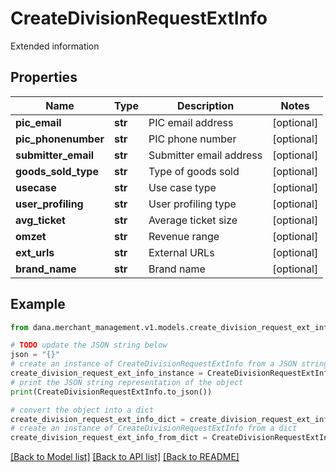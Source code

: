 # CreateDivisionRequestExtInfo

Extended information

## Properties

Name | Type | Description | Notes
------------ | ------------- | ------------- | -------------
**pic_email** | **str** | PIC email address | [optional] 
**pic_phonenumber** | **str** | PIC phone number | [optional] 
**submitter_email** | **str** | Submitter email address | [optional] 
**goods_sold_type** | **str** | Type of goods sold | [optional] 
**usecase** | **str** | Use case type | [optional] 
**user_profiling** | **str** | User profiling type | [optional] 
**avg_ticket** | **str** | Average ticket size | [optional] 
**omzet** | **str** | Revenue range | [optional] 
**ext_urls** | **str** | External URLs | [optional] 
**brand_name** | **str** | Brand name | [optional] 

## Example

```python
from dana.merchant_management.v1.models.create_division_request_ext_info import CreateDivisionRequestExtInfo

# TODO update the JSON string below
json = "{}"
# create an instance of CreateDivisionRequestExtInfo from a JSON string
create_division_request_ext_info_instance = CreateDivisionRequestExtInfo.from_json(json)
# print the JSON string representation of the object
print(CreateDivisionRequestExtInfo.to_json())

# convert the object into a dict
create_division_request_ext_info_dict = create_division_request_ext_info_instance.to_dict()
# create an instance of CreateDivisionRequestExtInfo from a dict
create_division_request_ext_info_from_dict = CreateDivisionRequestExtInfo.from_dict(create_division_request_ext_info_dict)
```
[[Back to Model list]](../README.md#documentation-for-models) [[Back to API list]](../README.md#documentation-for-api-endpoints) [[Back to README]](../README.md)


